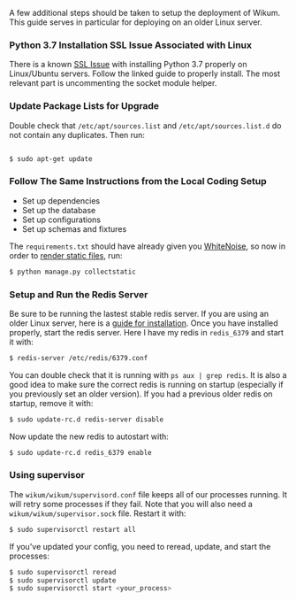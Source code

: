 

A few additional steps should be taken to setup the deployment of Wikum.
This guide serves in particular for deploying on an older Linux server. 

### Python 3.7 Installation SSL Issue Associated with Linux
There is a known [SSL Issue](https://joshspicer.com/python37-ssl-issue) with installing Python 3.7 properly on Linux/Ubuntu servers.
Follow the linked guide to properly install. The most relevant part is uncommenting the socket module helper.

### Update Package Lists for Upgrade
Double check that `/etc/apt/sources.list` and `/etc/apt/sources.list.d` do not contain any duplicates.
Then run:
```sh

$ sudo apt-get update

```

### Follow The Same Instructions from the Local Coding Setup
* Set up dependencies
* Set up the database
* Set up configurations
* Set up schemas and fixtures

The `requirements.txt` should have already given you [WhiteNoise](http://whitenoise.evans.io/en/stable/django.html), so now in order to [render static files](https://docs.djangoproject.com/en/2.2/howto/static-files/), run:
```sh
$ python manage.py collectstatic
```

### Setup and Run the Redis Server
Be sure to be running the lastest stable redis server. If you are using an older Linux server, here is a [guide for installation](https://medium.com/@jonbaldie/how-to-install-redis-4-x-manually-on-an-older-linux-kernel-b18133df0fd3).
Once you have installed properly, start the redis server. Here I have my redis in `redis_6379` and start it with:
```sh
$ redis-server /etc/redis/6379.conf
```

You can double check that it is running with `ps aux | grep redis`.
It is also a good idea to make sure the correct redis is running on startup (especially if you previously set an older version).
If you had a previous older redis on startup, remove it with:
```sh
$ sudo update-rc.d redis-server disable
```

Now update the new redis to autostart with:
```sh
$ sudo update-rc.d redis_6379 enable
```

### Using supervisor
The `wikum/wikum/supervisord.conf` file keeps all of our processes running. It will retry some processes if they fail.
Note that you will also need a `wikum/wikum/supervisor.sock` file.
Restart it with:
```sh
$ sudo supervisorctl restart all
```
If you've updated your config, you need to reread, update, and start the processes:
```sh
$ sudo supervisorctl reread
$ sudo supervisorctl update
$ sudo supervisorctl start <your_process>
```

